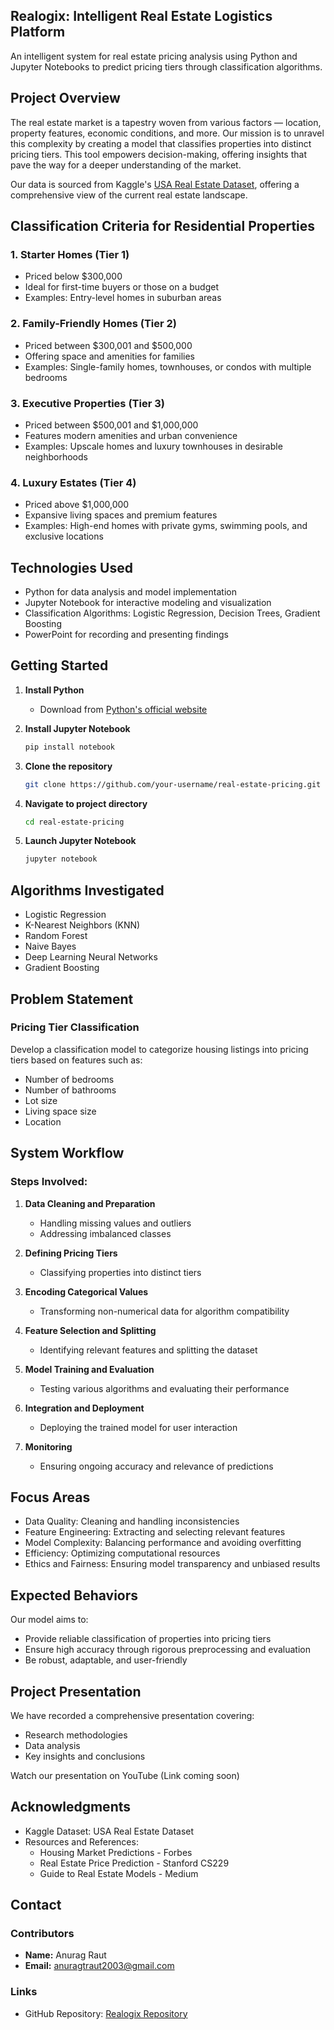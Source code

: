 ## Realogix: Intelligent Real Estate Logistics Platform
An intelligent system for real estate pricing analysis using Python and Jupyter Notebooks to predict pricing tiers through classification algorithms.

## Project Overview
The real estate market is a tapestry woven from various factors — location, property features, economic conditions, and more. Our mission is to unravel this complexity by creating a model that classifies properties into distinct pricing tiers. This tool empowers decision-making, offering insights that pave the way for a deeper understanding of the market.

Our data is sourced from Kaggle's [USA Real Estate Dataset](https://www.kaggle.com/datasets/ahmedshahriarsakib/usa-real-estate-dataset/data?select=realtor-data.zip.csv), offering a comprehensive view of the current real estate landscape.

## Classification Criteria for Residential Properties

### 1. Starter Homes (Tier 1)
- Priced below $300,000
- Ideal for first-time buyers or those on a budget
- Examples: Entry-level homes in suburban areas

### 2. Family-Friendly Homes (Tier 2)
- Priced between $300,001 and $500,000
- Offering space and amenities for families
- Examples: Single-family homes, townhouses, or condos with multiple bedrooms

### 3. Executive Properties (Tier 3)
- Priced between $500,001 and $1,000,000
- Features modern amenities and urban convenience
- Examples: Upscale homes and luxury townhouses in desirable neighborhoods

### 4. Luxury Estates (Tier 4)
- Priced above $1,000,000
- Expansive living spaces and premium features
- Examples: High-end homes with private gyms, swimming pools, and exclusive locations

## Technologies Used
- Python for data analysis and model implementation
- Jupyter Notebook for interactive modeling and visualization
- Classification Algorithms: Logistic Regression, Decision Trees, Gradient Boosting
- PowerPoint for recording and presenting findings

## Getting Started

1. **Install Python**
   - Download from [Python's official website](https://www.python.org/)

2. **Install Jupyter Notebook**
   ```bash
   pip install notebook
   ```

3. **Clone the repository**
   ```bash
   git clone https://github.com/your-username/real-estate-pricing.git
   ```

4. **Navigate to project directory**
   ```bash
   cd real-estate-pricing
   ```

5. **Launch Jupyter Notebook**
   ```bash
   jupyter notebook
   ```

## Algorithms Investigated
- Logistic Regression
- K-Nearest Neighbors (KNN)
- Random Forest
- Naive Bayes
- Deep Learning Neural Networks
- Gradient Boosting

## Problem Statement

### Pricing Tier Classification
Develop a classification model to categorize housing listings into pricing tiers based on features such as:
- Number of bedrooms
- Number of bathrooms
- Lot size
- Living space size
- Location

## System Workflow

### Steps Involved:
1. **Data Cleaning and Preparation**
   - Handling missing values and outliers
   - Addressing imbalanced classes

2. **Defining Pricing Tiers**
   - Classifying properties into distinct tiers

3. **Encoding Categorical Values**
   - Transforming non-numerical data for algorithm compatibility

4. **Feature Selection and Splitting**
   - Identifying relevant features and splitting the dataset

5. **Model Training and Evaluation**
   - Testing various algorithms and evaluating their performance

6. **Integration and Deployment**
   - Deploying the trained model for user interaction

7. **Monitoring**
   - Ensuring ongoing accuracy and relevance of predictions

## Focus Areas
- Data Quality: Cleaning and handling inconsistencies
- Feature Engineering: Extracting and selecting relevant features
- Model Complexity: Balancing performance and avoiding overfitting
- Efficiency: Optimizing computational resources
- Ethics and Fairness: Ensuring model transparency and unbiased results

## Expected Behaviors
Our model aims to:
- Provide reliable classification of properties into pricing tiers
- Ensure high accuracy through rigorous preprocessing and evaluation
- Be robust, adaptable, and user-friendly

## Project Presentation
We have recorded a comprehensive presentation covering:
- Research methodologies
- Data analysis
- Key insights and conclusions

Watch our presentation on YouTube (Link coming soon)

## Acknowledgments
- Kaggle Dataset: USA Real Estate Dataset
- Resources and References:
  - Housing Market Predictions - Forbes
  - Real Estate Price Prediction - Stanford CS229
  - Guide to Real Estate Models - Medium

## Contact

### Contributors
- **Name:** Anurag Raut
- **Email:** anuragtraut2003@gmail.com

### Links
- GitHub Repository: [Realogix Repository](https://github.com/your-username/real-estate-pricing)
